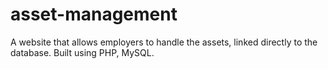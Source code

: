 # asset-management
A website that allows employers to handle the assets, linked directly to the database. Built using PHP, MySQL.
